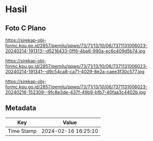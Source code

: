 # Hasil

## Foto C Plano

https://sirekap-obj-formc.kpu.go.id/2857/pemilu/ppwp/73/71/13/10/06/7371131006023-20240214-191313--d5218433-0ff6-4ba6-990a-ec6c409d5b74.jpg

https://sirekap-obj-formc.kpu.go.id/2857/pemilu/ppwp/73/71/13/10/06/7371131006023-20240214-191341--d9c54ca8-ca71-4029-8e2a-caee3f30c577.jpg

https://sirekap-obj-formc.kpu.go.id/2857/pemilu/ppwp/73/71/13/10/06/7371131006023-20240216-152309--9fc8e3de-437f-49b9-bfb7-40faa3c4402b.jpg


## Metadata

| Key        | Value               |
| ---------- | ------------------- |
| Time Stamp | 2024-02-16 16:25:10 |



